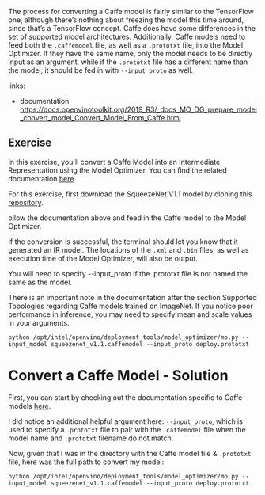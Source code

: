 The process for converting a Caffe model is fairly similar to the TensorFlow one, although there’s nothing about freezing the model this time around, since that’s a TensorFlow concept. Caffe does have some differences in the set of supported model architectures. Additionally, Caffe models need to feed both the `.caffemodel` file, as well as a `.prototxt` file, into the Model Optimizer. If they have the same name, only the model needs to be directly input as an argument, while if the `.prototxt` file has a different name than the model, it should be fed in with `--input_proto` as well.

links:
- documentation https://docs.openvinotoolkit.org/2019_R3/_docs_MO_DG_prepare_model_convert_model_Convert_Model_From_Caffe.html

## Exercise

In this exercise, you'll convert a Caffe Model into an Intermediate Representation using the Model Optimizer. You can find the related documentation [here](https://docs.openvinotoolkit.org/2018_R5/_docs_MO_DG_prepare_model_convert_model_Convert_Model_From_Caffe.html).

For this exercise, first download the SqueezeNet V1.1 model by cloning this [repository](https://github.com/DeepScale/SqueezeNet).

ollow the documentation above and feed in the Caffe model to the Model Optimizer.

If the conversion is successful, the terminal should let you know that it generated an IR model. The locations of the `.xml` and `.bin` files, as well as execution time of the Model Optimizer, will also be output.

You will need to specify --input_proto if the .prototxt file is not named the same as the model.

There is an important note in the documentation after the section Supported Topologies regarding Caffe models trained on ImageNet. If you notice poor performance in inference, you may need to specify mean and scale values in your arguments.

```
python /opt/intel/openvino/deployment_tools/model_optimizer/mo.py --input_model squeezenet_v1.1.caffemodel --input_proto deploy.prototxt
```

# Convert a Caffe Model - Solution

First, you can start by checking out the documentation specific to Caffe models [here](https://docs.openvinotoolkit.org/2018_R5/_docs_MO_DG_prepare_model_convert_model_Convert_Model_From_Caffe.html).

I did notice an additional helpful argument here: `--input_proto`, which is used to specify
a `.prototxt` file to pair with the `.caffemodel` file when the model name and `.prototxt`
filename do not match.

Now, given that I was in the directory with the Caffe model file & `.prototxt` file, here was the 
full path to convert my model:

```
python /opt/intel/openvino/deployment_tools/model_optimizer/mo.py --input_model squeezenet_v1.1.caffemodel --input_proto deploy.prototxt
```